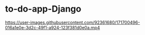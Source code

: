 # to-do-app-Django

https://user-images.githubusercontent.com/92361680/171700496-016a1e0e-3d2c-49f1-a924-123f381d0e0a.mp4

